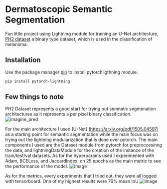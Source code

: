 # Dermatoscopic Semantic Segmentation
Fun little project using Lightning module for training an U-Net architecture, [PH2 dataset](https://www.fc.up.pt/addi/ph2%20database.html) a binary type dataset, which is used in the classification of melanoma.
## Installation

Use the package manager [pip](https://pip.pypa.io/en/stable/) to install pytorchligthning module.

```bash
pip install pytorch-lightning
```

## Few things to note
PH2 Dataset represents a good start for trying out semnatic segmenation architectures as it represents a per pixel binary classification.
![imagine_pred](https://github.com/user-attachments/assets/7cde2901-1a4f-4e7e-8e4e-d06a9f224165)

For the main architecture I used [U-Net] (https://arxiv.org/pdf/1505.04597) as a starting point for semantic segmentation while the main focus was on trying out the lightning modularization that is done over pytorch.
The main components I used are the Dataset module from pytorch for preproccesinng the data, and lightningDataModule for the creation of the instance of the train/test/val datasets.
As for the hyperparams used I experimented with Adam, BCELoss, and JaccardIndex, on 25 epochs as the main metric to see the performance of the model.
![image](https://github.com/user-attachments/assets/c86449b2-f979-476b-8a0d-d5f3e135fd59)

As for the metrics, every experiments that I tried out, they were all logged with tensorboard. One of my highest results were 76% mean IoU
![image](https://github.com/user-attachments/assets/2494c2f7-10f0-4c28-bd7c-0ce1f52da12c)
